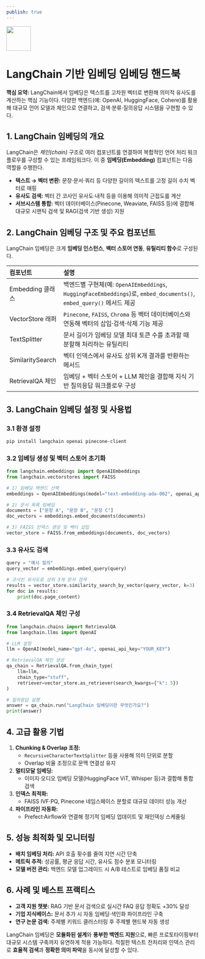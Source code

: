 ```yaml
---
publish: true
---
```


<img src="https://r2cdn.perplexity.ai/pplx-full-logo-primary-dark%402x.png" style="height:64px;margin-right:32px"/>

# LangChain 기반 임베딩 임베딩 핸드북

**핵심 요약:**
LangChain에서 임베딩은 텍스트를 고차원 벡터로 변환해 의미적 유사도를 계산하는 핵심 기능이다. 다양한 백엔드(예: OpenAI, HuggingFace, Cohere)를 활용해 대규모 언어 모델과 체인으로 연결하고, 검색·분류·질의응답 시스템을 구현할 수 있다.

## 1. LangChain 임베딩의 개요

LangChain은 *체인(chain)* 구조로 여러 컴포넌트를 연결하여 복합적인 언어 처리 워크플로우를 구성할 수 있는 프레임워크다. 이 중 **임베딩(Embedding)** 컴포넌트는 다음 역할을 수행한다.

- **텍스트 → 벡터 변환:** 문장·문서·쿼리 등 다양한 길이의 텍스트를 고정 길이 수치 벡터로 매핑
- **유사도 검색:** 벡터 간 코사인 유사도·내적 등을 이용해 의미적 근접도를 계산
- **서브시스템 통합:** 벡터 데이터베이스(Pinecone, Weaviate, FAISS 등)에 결합해 대규모 시맨틱 검색 및 RAG(검색 기반 생성) 지원


## 2. LangChain 임베딩 구조 및 주요 컴포넌트

LangChain 임베딩은 크게 **임베딩 인스턴스**, **벡터 스토어 연동**, **유틸리티 함수**로 구성된다.


| 컴포넌트 | 설명 |
| :-- | :-- |
| Embedding 클래스 | 백엔드별 구현체(예: `OpenAIEmbeddings`, `HuggingFaceEmbeddings`)로, `embed_documents()`, `embed_query()` 메서드 제공 |
| VectorStore 래퍼 | `Pinecone`, `FAISS`, `Chroma` 등 벡터 데이터베이스와 연동해 벡터의 삽입·검색·삭제 기능 제공 |
| TextSplitter | 문서 길이가 임베딩 모델 최대 토큰 수를 초과할 때 분할해 처리하는 유틸리티 |
| SimilaritySearch | 벡터 인덱스에서 유사도 상위 K개 결과를 반환하는 메서드 |
| RetrievalQA 체인 | 임베딩 + 벡터 스토어 + LLM 체인을 결합해 지식 기반 질의응답 워크플로우 구성 |

## 3. LangChain 임베딩 설정 및 사용법

### 3.1 환경 설정

```bash
pip install langchain openai pinecone-client
```


### 3.2 임베딩 생성 및 벡터 스토어 초기화

```python
from langchain.embeddings import OpenAIEmbeddings
from langchain.vectorstores import FAISS

# 1) 임베딩 백엔드 선택
embeddings = OpenAIEmbeddings(model="text-embedding-ada-002", openai_api_key="YOUR_KEY")

# 2) 문서 목록 임베딩
documents = ["문장 A", "문장 B", "문장 C"]
doc_vectors = embeddings.embed_documents(documents)

# 3) FAISS 인덱스 생성 및 벡터 삽입
vector_store = FAISS.from_embeddings(documents, doc_vectors)
```


### 3.3 유사도 검색

```python
query = "예시 질의"
query_vector = embeddings.embed_query(query)

# 코사인 유사도로 상위 3개 문서 검색
results = vector_store.similarity_search_by_vector(query_vector, k=3)
for doc in results:
    print(doc.page_content)
```


### 3.4 RetrievalQA 체인 구성

```python
from langchain.chains import RetrievalQA
from langchain.llms import OpenAI

# LLM 설정
llm = OpenAI(model_name="gpt-4o", openai_api_key="YOUR_KEY")

# RetrievalQA 체인 생성
qa_chain = RetrievalQA.from_chain_type(
    llm=llm,
    chain_type="stuff",
    retriever=vector_store.as_retriever(search_kwargs={"k": 5})
)

# 질의응답 실행
answer = qa_chain.run("LangChain 임베딩이란 무엇인가요?")
print(answer)
```


## 4. 고급 활용 기법

1. **Chunking \& Overlap 조정:**
    - `RecursiveCharacterTextSplitter` 등을 사용해 의미 단위로 분할
    - Overlap 비율 조정으로 문맥 연결성 유지
2. **멀티모달 임베딩:**
    - 이미지·오디오 임베딩 모델(HuggingFace ViT, Whisper 등)과 결합해 통합 검색
3. **인덱스 최적화:**
    - FAISS IVF·PQ, Pinecone 네임스페이스 분할로 대규모 데이터 성능 개선
4. **파이프라인 자동화:**
    - Prefect·Airflow와 연결해 정기적 임베딩 업데이트 및 재인덱싱 스케줄링

## 5. 성능 최적화 및 모니터링

- **배치 임베딩 처리:** API 호출 횟수를 줄여 지연 시간 단축
- **메트릭 추적:** 성공률, 평균 응답 시간, 유사도 점수 분포 모니터링
- **모델 버전 관리:** 백엔드 모델 업그레이드 시 A/B 테스트로 임베딩 품질 비교


## 6. 사례 및 베스트 프랙티스

- **고객 지원 챗봇:** RAG 기반 문서 검색으로 실시간 FAQ 응답 정확도 +30% 달성
- **기업 지식베이스:** 문서 추가 시 자동 임베딩·색인화 파이프라인 구축
- **연구 논문 검색:** 주제별 키워드 클러스터링 후 주제별 핸드북 자동 생성

LangChain 임베딩은 **모듈화된 설계**와 **풍부한 백엔드 지원**으로, 빠른 프로토타이핑부터 대규모 시스템 구축까지 유연하게 적용 가능하다. 적절한 텍스트 전처리와 인덱스 관리로 **효율적 검색**과 **정확한 의미 파악**을 동시에 달성할 수 있다.

